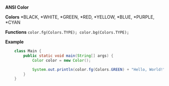 **ANSI Color**

**Colors**
*BLACK,
*WHITE,
*GREEN,
*RED,
*YELLOW,
*BLUE,
*PURPLE,
*CYAN

**Functions**
`
    color.fg(Colors.TYPE);
    color.bg(Colors.TYPE);
`

**Example**
```java
    class Main {
        public static void main(String[] args) {
            Color color = new Color();

            System.out.println(color.fg(Colors.GREEN) + "Hello, World!" + color.reset());
        }
    }
```
